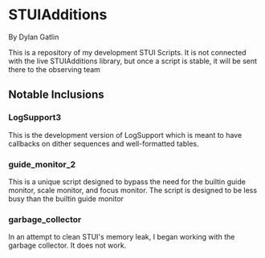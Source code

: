 # STUIAdditions

By Dylan Gatlin

This is a repository of my development STUI Scripts. It is not connected with
 the live STUIAdditions library, but once a script is stable, it will be sent
 there to the observing team

## Notable Inclusions

### LogSupport3

This is the development version of LogSupport which is meant to have callbacks
 on dither sequences and well-formatted tables.

### guide_monitor_2

This is a unique script designed to bypass the need for the builtin guide
 monitor, scale monitor, and focus monitor. The script is designed to be less
 busy than the builtin guide monitor

### garbage_collector

In an attempt to clean STUI's memory leak, I began working with the garbage
 collector. It does not work.
